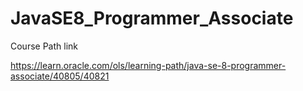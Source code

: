 # JavaSE8_Programmer_Associate

Course Path link

https://learn.oracle.com/ols/learning-path/java-se-8-programmer-associate/40805/40821

